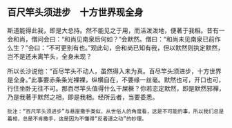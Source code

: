 ## 百尺竿头须进步　十方世界现全身

斯道能得此我，即是大总持。然不能见之于用，而活泼泼地，便著于我相。昔有一会和尚，僧问会曰：“和尚见南泉后何如？”会默然。僧曰：“和尚未见南泉已前作么生？”会曰：“不可更别有也。”观此句，会和尚已知有我，但以默然则执定默然，岂不是还未离竿头，全身未现？

所以长沙说他：“百尽竿头不动人，虽然得入未为真。百尽竿头须进步，十方世界是全身。”此事要赤条条光裸裸，纵横自在，不要缘一丝毫。默然也可，开口也可，行住坐卧无往不可。那百尽竿头值得什么干屎橛？你若恋定默然，即是默然邪禅，乃是我著于默然之相，即是我相。经所云者，当要委悉。

```xu
批注：“百尺竿头须进步”与悬崖撒手类似，从世俗人的角度看，这是不可能的事，所以我们总是着相，总是不肯撒手，这是因为不懂得“反者道之动”的妙理。
```
